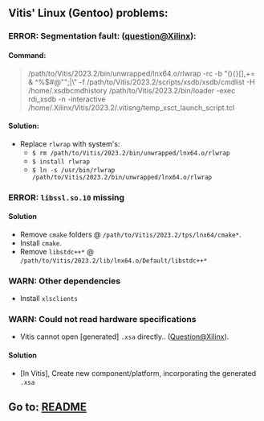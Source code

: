 ## Vitis' Linux (Gentoo) problems:

### ERROR: Segmentation fault: ([question@Xilinx](https://support.xilinx.com/s/question/0D54U00006alPtOSAU/segmentation-fault-invoking-xsct-indirectly-using-the-xsct-script-in-vitis-bin-folder-resolved)):

#### Command:
> /path/to/Vitis/2023.2/bin/unwrapped/lnx64.o/rlwrap -rc -b "(){}[],+= & ^%$#@"";|\\" -f /path/to/Vitis/2023.2/scripts/xsdb/xsdb/cmdlist -H /home/.xsdbcmdhistory /path/to/Vitis/2023.2/bin/loader -exec rdi_xsdb -n -interactive /home/.Xilinx/Vitis/2023.2/.vitisng/temp_xsct_launch_script.tcl

#### Solution:
* Replace `rlwrap` with system's:
    * `$ rm /path/to/Vitis/2023.2/bin/unwrapped/lnx64.o/rlwrap`
    * `$ install rlwrap`
    * `$ ln -s /usr/bin/rlwrap /path/to/Vitis/2023.2/bin/unwrapped/lnx64.o/rlwrap`

### ERROR: `libssl.so.10` missing

#### Solution

* Remove `cmake` folders @ `/path/to/Vitis/2023.2/tps/lnx64/cmake*`.
* Install `cmake`.
* Remove `libstdc++*` @ `/path/to/Vitis/2023.2/lib/lnx64.o/Default/libstdc++*`

### WARN: Other dependencies

* Install `xlsclients`

### WARN: Could not read hardware specifications

* Vitis cannot open [generated] `.xsa` directly.. ([Question@Xilinx](https://support.xilinx.com/s/question/0D52E00006hpRchSAE/flash-memory-programming-issue-in-vitis-20211-could-not-read-hardware-specification)).

#### Solution

* [In Vitis], Create new component/platform, incorporating the generated `.xsa`

## Go to: [README](README.md)